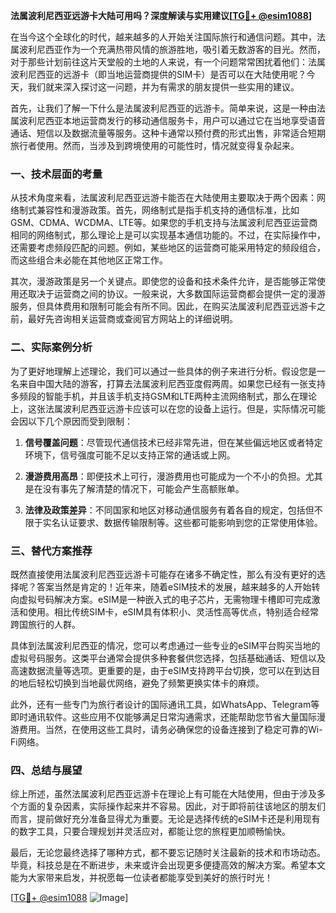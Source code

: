**法属波利尼西亚远游卡大陆可用吗？深度解读与实用建议[[TG💪+ @esim1088](https://t.me/s/esim1088)]**

在当今这个全球化的时代，越来越多的人开始关注国际旅行和通信问题。其中，法属波利尼西亚作为一个充满热带风情的旅游胜地，吸引着无数游客的目光。然而，对于那些计划前往这片天堂般的土地的人来说，有一个问题常常困扰着他们：法属波利尼西亚的远游卡（即当地运营商提供的SIM卡）是否可以在大陆使用呢？今天，我们就来深入探讨这一问题，并为有需求的朋友提供一些实用的建议。

首先，让我们了解一下什么是法属波利尼西亚的远游卡。简单来说，这是一种由法属波利尼西亚本地运营商发行的移动通信服务卡，用户可以通过它在当地享受语音通话、短信以及数据流量等服务。这种卡通常以预付费的形式出售，非常适合短期旅行者使用。然而，当涉及到跨境使用的可能性时，情况就变得复杂起来。

### **一、技术层面的考量**

从技术角度来看，法属波利尼西亚远游卡能否在大陆使用主要取决于两个因素：网络制式兼容性和漫游政策。首先，网络制式是指手机支持的通信标准，比如GSM、CDMA、WCDMA、LTE等。如果您的手机支持与法属波利尼西亚运营商相同的网络制式，那么理论上是可以实现基本通信功能的。不过，在实际操作中，还需要考虑频段匹配的问题。例如，某些地区的运营商可能采用特定的频段组合，而这些组合未必能在其他地区正常工作。

其次，漫游政策是另一个关键点。即使您的设备和技术条件允许，是否能够正常使用还取决于运营商之间的协议。一般来说，大多数国际运营商都会提供一定的漫游服务，但具体费用和限制可能会有所不同。因此，在购买法属波利尼西亚远游卡之前，最好先咨询相关运营商或查阅官方网站上的详细说明。

### **二、实际案例分析**

为了更好地理解上述理论，我们可以通过一些具体的例子来进行分析。假设您是一名来自中国大陆的游客，打算去法属波利尼西亚度假两周。如果您已经有一张支持多频段的智能手机，并且该手机支持GSM和LTE两种主流网络制式，那么在理论上，这张法属波利尼西亚远游卡应该可以在您的设备上运行。但是，实际情况可能会因以下几个原因而受到限制：

1. **信号覆盖问题**：尽管现代通信技术已经非常先进，但在某些偏远地区或者特定环境下，信号强度可能不足以支持正常的通话或上网。
   
2. **漫游费用高昂**：即便技术上可行，漫游费用也可能成为一个不小的负担。尤其是在没有事先了解清楚的情况下，可能会产生高额账单。

3. **法律及政策差异**：不同国家和地区对移动通信服务有着各自的规定，包括但不限于实名认证要求、数据传输限制等。这些都可能影响到您的正常使用体验。

### **三、替代方案推荐**

既然直接使用法属波利尼西亚远游卡可能存在诸多不确定性，那么有没有更好的选择呢？答案当然是肯定的！近年来，随着eSIM技术的发展，越来越多的人开始转向虚拟号码解决方案。eSIM是一种嵌入式的电子芯片，无需物理卡槽即可完成激活和使用。相比传统SIM卡，eSIM具有体积小、灵活性高等优点，特别适合经常跨国旅行的人群。

具体到法属波利尼西亚的情况，您可以考虑通过一些专业的eSIM平台购买当地的虚拟号码服务。这类平台通常会提供多种套餐供您选择，包括基础通话、短信以及高速数据流量等选项。更重要的是，由于eSIM支持跨平台切换，您可以在到达目的地后轻松切换到当地最优网络，避免了频繁更换实体卡的麻烦。

此外，还有一些专门为旅行者设计的国际通讯工具，如WhatsApp、Telegram等即时通讯软件。这些应用不仅能够满足日常沟通需求，还能帮助您节省大量国际漫游费用。当然，在使用这些工具时，请务必确保您的设备连接到了稳定可靠的Wi-Fi网络。

### **四、总结与展望**

综上所述，虽然法属波利尼西亚远游卡在理论上有可能在大陆使用，但由于涉及多个方面的复杂因素，实际操作起来并不容易。因此，对于即将前往该地区的朋友们而言，提前做好充分准备显得尤为重要。无论是选择传统的eSIM卡还是利用现有的数字工具，只要合理规划并灵活应对，都能让您的旅程更加顺畅愉快。

最后，无论您最终选择了哪种方式，都不要忘记随时关注最新的技术和市场动态。毕竟，科技总是在不断进步，未来或许会出现更多便捷高效的解决方案。希望本文能为大家带来启发，并祝愿每一位读者都能享受到美好的旅行时光！

[[TG💪+ @esim1088](https://t.me/s/esim1088) ![Image](https://i.postimg.cc/4NQfJmqS/Snipaste-2025-05-13-00-14-12.png)]